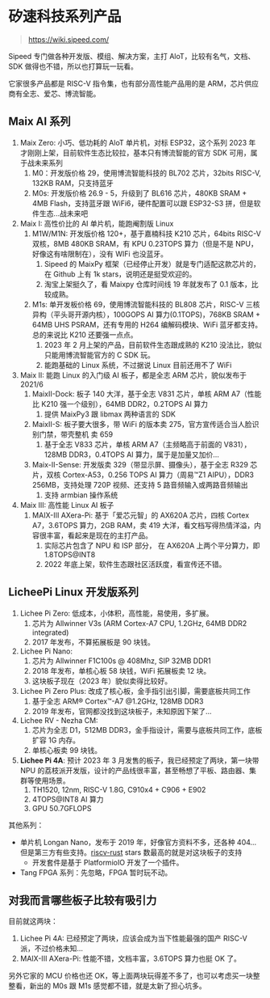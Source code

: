 # 矽速科技系列产品

>https://wiki.sipeed.com/

Sipeed 专门做各种开发版、模组、解决方案，主打 AloT，比较有名气，文档、SDK 做得也不错，所以也打算玩一玩看。

它家很多产品都是 RISC-V 指令集，也有部分高性能产品用的是 ARM，芯片供应商有全志、爱芯、博流智能。

## Maix AI 系列

1. Maix Zero: 小巧、低功耗的 AloT 单片机，对标 ESP32，这个系列 2023 年才刚刚上架，目前软件生态比较拉，基本只有博流智能的官方 SDK 可用，属于战未来系列
   1. M0：开发版价格 29，使用博流智能科技的 BL702 芯片，32bits RISC-V, 132KB RAM，只支持蓝牙
   2. M0s: 开发版价格 26.9 - 5，升级到了 BL616 芯片，480KB SRAM + 4MB Flash，支持蓝牙跟 WiFi6，硬件配置可以跟 ESP32-S3 拼，但是软件生态...战未来吧
2. Maix I: 高性价比的 AI 单片机，能跑阉割版 Linux
   1. M1W/M1N: 开发版价格 120+，基于嘉楠科技 K210 芯片，64bits RISC-V 双核，8MB 480KB SRAM，有 KPU 0.23TOPS 算力（但是不是 NPU，好像这有啥限制在），没有 WIFi 也没蓝牙。
      1. Sipeed 的 MaixPy 框架（已经停止开发）就是专门适配这款芯片的，在 Github 上有 1k stars，说明还是挺受欢迎的。
      2. 淘宝上架挺久了，看 Maixpy 仓库时间线 19 年就发布了 0.1 版本，比较成熟。
   2. M1s: 单开发板价格 69，使用博流智能科技的 BL808 芯片，RISC-V 三核异构（平头哥开源内核），100GOPS AI 算力(0.1TOPS)，768KB SRAM + 64MB UHS PSRAM，还有专用的 H264 编解码模块、WiFi 蓝牙都支持。总的来说比 K210 还要强一点点。
      1. 2023 年 2 月上架的产品，目前软件生态跟成熟的 K210 没法比，貌似只能用博流智能官方的 C SDK 玩。
      2. 能跑基础的 Linux 系统，不过据说 Linux 目前还用不了 WiFi
3. Maix II: 能跑 Linux 的入门级 AI 板子，都是全志 ARM 芯片，貌似发布于 2021/6
   1. MaixII-Dock: 板子 140 大洋，基于全志 V831 芯片，单核 ARM A7（性能比 K210 强一个级别），64MB DDR2，0.2TOPS AI 算力
      1. 提供 MaixPy3 跟 libmax 两种语言的 SDK
   2. MaixII-S: 板子要大很多，带 WiFi 的版本卖 275，官方宣传适合当人脸识别门禁，带壳整机 卖 659
      1. 基于全志 V833 芯片，单核 ARM A7（主频略高于前面的 V831），128MB DDR3，0.4TOPS AI 算力，属于是加量又加价...
   3. Maix-II-Sense: 开发版卖 329（带显示屏、摄像头），基于全志 R329 芯片，双核 Cortex-A53，0.256 TOPS AI 算力（周易™Z1 AIPU），DDR3 256MB，支持处理 720P 视频、还支持 5 路音频输入或两路音频输出
      1. 支持 armbian 操作系统
4. Maix III: 高性能 Linux AI 板子
   1. MAIX-III AXera-Pi: 基于「爱芯元智」的 AX620A 芯片，四核 Cortex A7，3.6TOPS 算力，2GB RAM，卖 419 大洋，看文档写得热情洋溢，内容很丰富，看起来是现在的主打产品。
      1. 实际芯片包含了 NPU 和 ISP 部分， 在 AX620A 上两个平分算力，即 1.8TOPS@INT8
      2. 2022 年底上架，软件生态跟社区活跃度，看宣传还不错。

## LicheePi Linux 开发版系列

1. Lichee Pi Zero: 低成本，小体积，高性能，易使用，多扩展。
   1. 芯片为 Allwinner V3s (ARM Cortex-A7 CPU, 1.2GHz, 64MB DDR2 integrated)
   2. 2017 年发布，不算拓展板是 90 块钱。
2. Lichee Pi Nano: 
   1. 芯片为 Allwinner F1C100s @ 408Mhz, SIP 32MB DDR1
   2. 2018 年发布，单核心板 58 块钱，WiFi 拓展板卖 12 块。
   3. 这块板子现在（2023 年）貌似卖得比较好。
1. Lichee Pi Zero Plus: 改成了核心板，金手指引出引脚，需要底板共同工作
   1. 基于全志 ARM® Cortex™-A7 @1.2GHz, 128MB DDR3
   2. 2019 年发布，官网都没找到这块板子，未知原因下架了...
2. Lichee RV - Nezha CM: 
   1. 芯片为全志 D1，512MB DDR3，金手指设计，需要与底板共同工作，底板扩容 1G 内存。
   2. 单核心板卖 99 块钱。
3. **Lichee Pi 4A**: 预计 2023 年 3 月发售的板子，我已经预定了两块，第一块带 NPU 的荔枝派开发版，设计的产品线很丰富，甚至畅想了平板、路由器、集群等使用场景。
   1. TH1520, 12nm, RISC-V 1.8G, C910x4 + C906 + E902 
   2. 4TOPS@INT8 AI 算力
   3. GPU 50.7GFLOPS


其他系列：

- 单片机 Longan Nano，发布于 2019 年，好像官方资料不多，还各种 404...但是第三方有些支持。[riscv-rust](https://github.com/riscv-rust) stars 数最高的就是对这块板子的支持
  - 开发套件是基于 PlatformioIO 开发了一个插件。
- Tang FPGA 系列：先忽略，FPGA 暂时玩不动。

## 对我而言哪些板子比较有吸引力

目前就这两块：

1. Lichee Pi 4A: 已经预定了两块，应该会成为当下性能最强的国产 RISC-V 派，不过价格未知...
2. MAIX-III AXera-Pi: 性能不错，文档丰富，3.6TOPS 算力也挺 OK 了。

另外它家的 MCU 价格也还 OK，等上面两块玩得差不多了，也可以考虑买一块整整看，新出的 M0s 跟 M1s 感觉都不错，就是太新了担心坑多。

